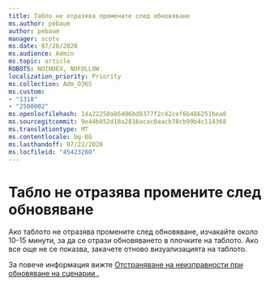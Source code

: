 ```yaml
---
title: Табло не отразява промените след обновяване
ms.author: pebaum
author: pebaum
manager: scotv
ms.date: 07/20/2020
ms.audience: Admin
ms.topic: article
ROBOTS: NOINDEX, NOFOLLOW
localization_priority: Priority
ms.collection: Adm_O365
ms.custom:
- "1318"
- "2500002"
ms.openlocfilehash: 14a22250a86496bd8377f2c42cef6b486251bea8
ms.sourcegitcommit: 9e44b852d18a2816acac0aacb78cb99b4c114368
ms.translationtype: MT
ms.contentlocale: bg-BG
ms.lasthandoff: 07/22/2020
ms.locfileid: "45423280"
---
```

# <a name="dashboard-doesnt-reflect-changes-after-refresh"></a>Табло не отразява промените след обновяване

Ако таблото не отразява промените след обновяване, изчакайте около 10-15 минути, за да се отрази обновяването в плочките на таблото. Ако все още не се показва, закачете отново визуализацията на таблото.

За повече информация вижте [Отстраняване на неизправности при обновяване на сценарии .](https://docs.microsoft.com/power-bi/refresh-troubleshooting-refresh-scenarios)
